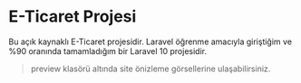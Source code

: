 # E-Ticaret Projesi

Bu açık kaynaklı E-Ticaret projesidir. Laravel öğrenme amacıyla giriştiğim ve %90 oranında tamamladığım bir Laravel 10 projesidir.


> preview klasörü altında site önizleme görsellerine ulaşabilirsiniz.
